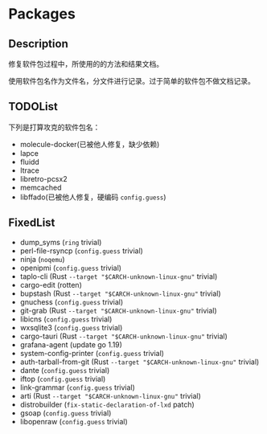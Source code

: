 # Packages

## Description

修复软件包过程中，所使用的的方法和结果文档。

使用软件包名作为文件名，分文件进行记录。过于简单的软件包不做文档记录。

## TODOList

下列是打算攻克的软件包名：

- molecule-docker(已被他人修复，缺少依赖)
- lapce
- fluidd
- ltrace
- libretro-pcsx2
- memcached
- libffado(已被他人修复，硬编码 `config.guess`)

## FixedList

- dump_syms (`ring` trivial)
- perl-file-rsyncp (`config.guess` trivial)
- ninja (`noqemu`)
- openipmi (`config.guess` trivial)
- taplo-cli (Rust `--target "$CARCH-unknown-linux-gnu"` trivial)
- cargo-edit (rotten)
- bupstash (Rust `--target "$CARCH-unknown-linux-gnu"` trivial)
- gnuchess (`config.guess` trivial)
- git-grab (Rust `--target "$CARCH-unknown-linux-gnu"` trivial)
- libicns (`config.guess` trivial)
- wxsqlite3 (`config.guess` trivial)
- cargo-tauri (Rust `--target "$CARCH-unknown-linux-gnu"` trivial)
- grafana-agent (update go 1.19)
- system-config-printer (`config.guess` trivial)
- auth-tarball-from-git (Rust `--target "$CARCH-unknown-linux-gnu"` trivial)
- dante (`config.guess` trivial)
- iftop (`config.guess` trivial)
- link-grammar (`config.guess` trivial)
- arti (Rust `--target "$CARCH-unknown-linux-gnu"` trivial)
- distrobuilder (`fix-static-declaration-of-lxd` patch)
- gsoap (`config.guess` trivial)
- libopenraw (`config.guess` trivial)